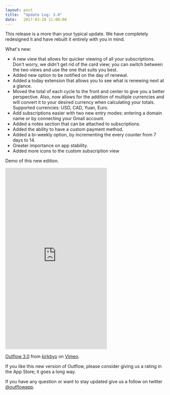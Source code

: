 ```yaml
---
layout: post
title:  "Update Log: 3.0"
date:   2017-03-20 11:00:00
---
```

This release is a more than your typical update. We have completely redesigned it and have rebuilt it entirely with you in mind.

What's new:
- A new view that allows for quicker viewing of all your subscriptions. Don't worry, we didn't get rid of the card view; you can switch between the two views and use the one that suits you best.
- Added new option to be notified on the day of renewal.
- Added a today extension that allows you to see what is renewing next at a glance.
- Moved the total of each cycle to the front and center to give you a better perspective.  Also, now allows for the addition of multiple currencies and will convert it to your desired currency when calculating your totals. Supported currencies: USD, CAD, Yuan, Euro.
- Add subscriptions easier with two new entry modes: entering a domain name or by connecting your Gmail account.
- Added a notes section that can be attached to subscriptions.
- Added the ability to have a custom payment method.
- Added a bi-weekly option, by incrementing the every counter from 7 days to 14.
- Greater importance on app stability.
- Added more icons to the custom subscription view

Demo of this new edition.

<iframe src="https://player.vimeo.com/video/209017302" width="320" height="570" frameborder="0" webkitallowfullscreen mozallowfullscreen allowfullscreen></iframe>
<p><a href="https://vimeo.com/209017302">Outflow 3.0</a> from <a href="https://vimeo.com/user26716000">kirkbyo</a> on <a href="https://vimeo.com">Vimeo</a>.</p>

If you like this new version of Outflow, please consider giving us a rating in the App Store; it goes a long way.

If you have any question or want to stay updated give us a follow on twitter [@outflowapp](https://twitter.com/outflowapp).
